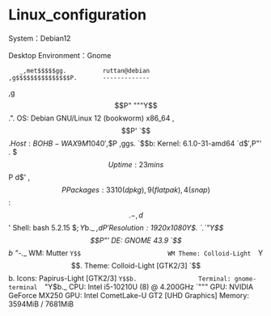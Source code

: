 # Linux_configuration
System：Debian12

Desktop Environment：Gnome

       _,met$$$$$gg.          ruttan@debian 
    ,g$$$$$$$$$$$$$$$P.       ------------- 
  ,g$$P"     """Y$$.".        OS: Debian GNU/Linux 12 (bookworm) x86_64 
 ,$$P'              `$$$.     Host: BOHB-WAX9 M1040 
',$$P       ,ggs.     `$$b:   Kernel: 6.1.0-31-amd64 
`d$$'     ,$P"'   .    $$$    Uptime: 23 mins 
 $$P      d$'     ,    $$P    Packages: 3310 (dpkg), 9 (flatpak), 4 (snap) 
 $$:      $$.   -    ,d$$'    Shell: bash 5.2.15 
 $$;      Y$b._   _,d$P'      Resolution: 1920x1080 
 Y$$.    `.`"Y$$$$P"'         DE: GNOME 43.9 
 `$$b      "-.__              WM: Mutter 
  `Y$$                        WM Theme: Colloid-Light 
   `Y$$.                      Theme: Colloid-Light [GTK2/3] 
     `$$b.                    Icons: Papirus-Light [GTK2/3] 
       `Y$$b.                 Terminal: gnome-terminal 
          `"Y$b._             CPU: Intel i5-10210U (8) @ 4.200GHz 
              `"""            GPU: NVIDIA GeForce MX250 
                              GPU: Intel CometLake-U GT2 [UHD Graphics] 
                              Memory: 3594MiB / 7681MiB 
